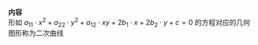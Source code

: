 **内容**  
形如 $a_{11}\cdot x^2+a_{22}\cdot y^2+a_{12}\cdot xy+2b_1\cdot x+2b_2\cdot y+c=0$ 的方程对应的几何图形称为二次曲线  
